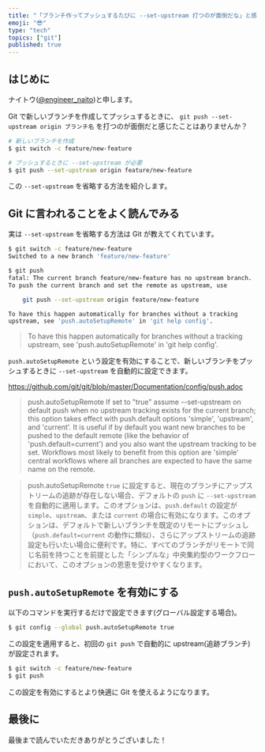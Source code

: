 ```yaml
---
title: "「ブランチ作ってプッシュするたびに --set-upstream 打つのが面倒だな」と感じているなら"
emoji: "😎"
type: "tech"
topics: ["git"]
published: true
---
```


## はじめに

ナイトウ([@engineer_naito](https://twitter.com/engineer_naito))と申します。

Git で新しいブランチを作成してプッシュするときに、 `git push --set-upstream origin ブランチ名` を打つのが面倒だと感じたことはありませんか？

```sh
# 新しいブランチを作成
$ git switch -c feature/new-feature

# プッシュするときに --set-upstream が必要
$ git push --set-upstream origin feature/new-feature
```

この `--set-upstream` を省略する方法を紹介します。

## Git に言われることをよく読んでみる

実は `--set-upstream` を省略する方法は Git が教えてくれています。

```sh
$ git switch -c feature/new-feature
Switched to a new branch 'feature/new-feature'

$ git push
fatal: The current branch feature/new-feature has no upstream branch.
To push the current branch and set the remote as upstream, use

    git push --set-upstream origin feature/new-feature

To have this happen automatically for branches without a tracking
upstream, see 'push.autoSetupRemote' in 'git help config'.
```

> To have this happen automatically for branches without a tracking
> upstream, see 'push.autoSetupRemote' in 'git help config'.

`push.autoSetupRemote` という設定を有効にすることで、新しいブランチをプッシュするときに `--set-upstream` を自動的に設定できます。

https://github.com/git/git/blob/master/Documentation/config/push.adoc

> push.autoSetupRemote
> If set to "true" assume --set-upstream on default push when no upstream tracking exists for the current branch; this option takes effect with push.default options 'simple', 'upstream', and 'current'. It is useful if by default you want new branches to be pushed to the default remote (like the behavior of 'push.default=current') and you also want the upstream tracking to be set. Workflows most likely to benefit from this option are 'simple' central workflows where all branches are expected to have the same name on the remote.

> push.autoSetupRemote
> `true` に設定すると、現在のブランチにアップストリームの追跡が存在しない場合、デフォルトの `push` に `--set-upstream` を自動的に適用します。このオプションは、`push.default` の設定が `simple`、`upstream`、または `current` の場合に有効になります。このオプションは、デフォルトで新しいブランチを既定のリモートにプッシュし（`push.default=current` の動作に類似）、さらにアップストリームの追跡設定も行いたい場合に便利です。特に、すべてのブランチがリモートで同じ名前を持つことを前提とした「シンプルな」中央集約型のワークフローにおいて、このオプションの恩恵を受けやすくなります。

## `push.autoSetupRemote` を有効にする

以下のコマンドを実行するだけで設定できます(グローバル設定する場合)。

```sh
$ git config --global push.autoSetupRemote true
```

この設定を適用すると、初回の `git push` で自動的に upstream(追跡ブランチ)が設定されます。

```sh
$ git switch -c feature/new-feature
$ git push
```

この設定を有効にするとより快適に Git を使えるようになります。

## 最後に

最後まで読んでいただきありがとうございました！
